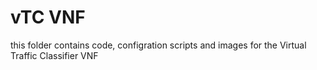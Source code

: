 # vTC VNF

this folder contains code, configration scripts and images for the Virtual Traffic Classifier VNF
